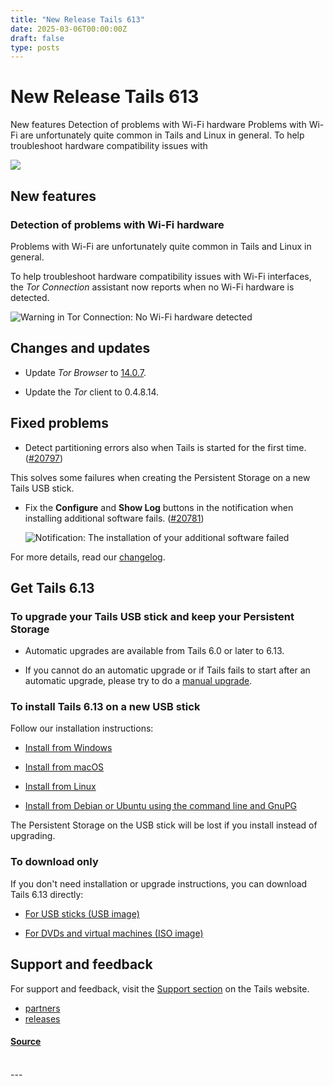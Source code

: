 ```yaml
---
title: "New Release Tails 613"
date: 2025-03-06T00:00:00Z
draft: false
type: posts
---
```

# New Release Tails 613





 New features Detection of problems with Wi-Fi hardware Problems with Wi-Fi are unfortunately quite common in Tails and Linux in general. To help troubleshoot hardware compatibility issues with

  ![](https://blog.torproject.org/new-release-tails-6-13/lead.jpg)

New features
------------

### Detection of problems with Wi-Fi hardware

Problems with Wi-Fi are unfortunately quite common in Tails and Linux in general.

To help troubleshoot hardware compatibility issues with Wi-Fi interfaces, the _Tor Connection_ assistant now reports when no Wi-Fi hardware is detected.

![Warning in Tor Connection: No Wi-Fi hardware detected](https://tails.net/news/version_6.13/no-wi-fi.png)

Changes and updates
-------------------

-   Update _Tor Browser_ to [14.0.7](https://blog.torproject.org/new-release-tor-browser-1407).
    
-   Update the _Tor_ client to 0.4.8.14.
    

Fixed problems
--------------

-   Detect partitioning errors also when Tails is started for the first time. ([#20797](https://gitlab.tails.boum.org/tails/tails/-/issues/20797))

This solves some failures when creating the Persistent Storage on a new Tails USB stick.

-   Fix the **Configure** and **Show Log** buttons in the notification when installing additional software fails. ([#20781](https://gitlab.tails.boum.org/tails/tails/-/issues/20781))
    
    ![Notification: The installation of your additional software failed](https://tails.net/news/version_6.12/additional_software.png)
    

For more details, read our [changelog](https://gitlab.tails.boum.org/tails/tails/-/blob/master/debian/changelog).

Get Tails 6.13
--------------

### To upgrade your Tails USB stick and keep your Persistent Storage

-   Automatic upgrades are available from Tails 6.0 or later to 6.13.
    
-   If you cannot do an automatic upgrade or if Tails fails to start after an automatic upgrade, please try to do a [manual upgrade](https://tails.net/doc/upgrade/#manual).
    

### To install Tails 6.13 on a new USB stick

Follow our installation instructions:

-   [Install from Windows](https://tails.net/install/windows/)
    
-   [Install from macOS](https://tails.net/install/mac/)
    
-   [Install from Linux](https://tails.net/install/linux/)
    
-   [Install from Debian or Ubuntu using the command line and GnuPG](https://tails.net/install/expert/)
    

The Persistent Storage on the USB stick will be lost if you install instead of upgrading.

### To download only

If you don't need installation or upgrade instructions, you can download Tails 6.13 directly:

-   [For USB sticks (USB image)](https://tails.net/install/download/)
    
-   [For DVDs and virtual machines (ISO image)](https://tails.net/install/download-iso/)
    

Support and feedback
--------------------

For support and feedback, visit the [Support section](https://tails.net/support/) on the Tails website.

-   [partners](https://blog.torproject.org/category/partners)
-   [releases](https://blog.torproject.org/category/releases)

#### [Source](https://blog.torproject.org/new-release-tails-6-13/)

<br/>
---
